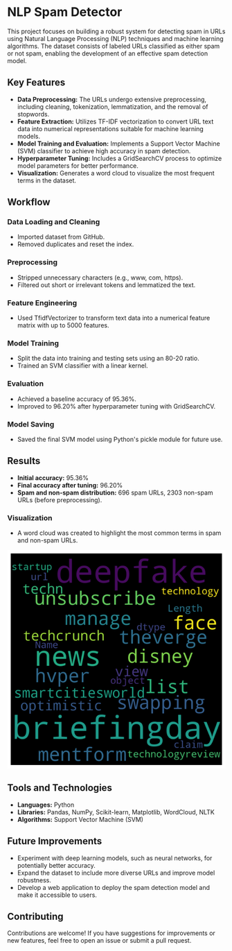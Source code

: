 # NLP Spam Detector

This project focuses on building a robust system for detecting spam in URLs using Natural Language Processing (NLP) techniques and machine learning algorithms. The dataset consists of labeled URLs classified as either spam or not spam, enabling the development of an effective spam detection model.

## Key Features

- **Data Preprocessing:** The URLs undergo extensive preprocessing, including cleaning, tokenization, lemmatization, and the removal of stopwords.
- **Feature Extraction:** Utilizes TF-IDF vectorization to convert URL text data into numerical representations suitable for machine learning models.
- **Model Training and Evaluation:** Implements a Support Vector Machine (SVM) classifier to achieve high accuracy in spam detection.
- **Hyperparameter Tuning:** Includes a GridSearchCV process to optimize model parameters for better performance.
- **Visualization:** Generates a word cloud to visualize the most frequent terms in the dataset.

## Workflow

### Data Loading and Cleaning
- Imported dataset from GitHub.
- Removed duplicates and reset the index.

### Preprocessing
- Stripped unnecessary characters (e.g., www, com, https).
- Filtered out short or irrelevant tokens and lemmatized the text.

### Feature Engineering
- Used TfidfVectorizer to transform text data into a numerical feature matrix with up to 5000 features.

### Model Training
- Split the data into training and testing sets using an 80-20 ratio.
- Trained an SVM classifier with a linear kernel.

### Evaluation
- Achieved a baseline accuracy of 95.36%.
- Improved to 96.20% after hyperparameter tuning with GridSearchCV.

### Model Saving
- Saved the final SVM model using Python's pickle module for future use.

## Results

- **Initial accuracy:** 95.36%
- **Final accuracy after tuning:** 96.20%
- **Spam and non-spam distribution:** 696 spam URLs, 2303 non-spam URLs (before preprocessing).

### Visualization
- A word cloud was created to highlight the most common terms in spam and non-spam URLs.

![alt text](assets/image.png)


## Tools and Technologies

- **Languages:** Python
- **Libraries:** Pandas, NumPy, Scikit-learn, Matplotlib, WordCloud, NLTK
- **Algorithms:** Support Vector Machine (SVM)

## Future Improvements

- Experiment with deep learning models, such as neural networks, for potentially better accuracy.
- Expand the dataset to include more diverse URLs and improve model robustness.
- Develop a web application to deploy the spam detection model and make it accessible to users.

## Contributing

Contributions are welcome! If you have suggestions for improvements or new features, feel free to open an issue or submit a pull request.

